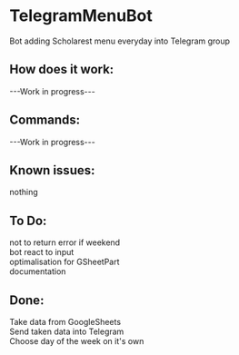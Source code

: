 # TelegramMenuBot
 Bot adding Scholarest menu everyday into Telegram group

## How does it work:
---Work in progress---

## Commands:
---Work in progress---

## Known issues:
nothing

## To Do:
not to return error if weekend <br/>
bot react to input <br/>
optimalisation for GSheetPart <br/>
documentation

## Done:
Take data from GoogleSheets <br/>
Send taken data into Telegram <br/> 
Choose day of the week on it's own <br/>
